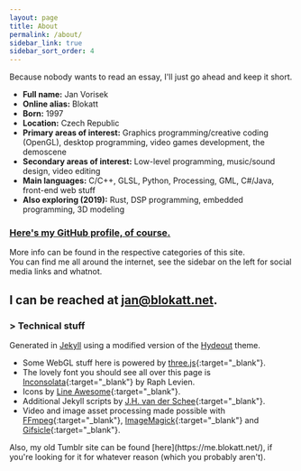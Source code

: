 ```yaml
---
layout: page
title: About
permalink: /about/
sidebar_link: true
sidebar_sort_order: 4
---
```

<div class="subsection">
Because nobody wants to read an essay, I'll just go ahead and keep it short.

- **Full name:** Jan Vorisek
- **Online alias:** Blokatt
- **Born:** 1997
- **Location:** Czech Republic
- **Primary areas of interest:** Graphics programming/creative coding (OpenGL), desktop programming, video games development, the demoscene
- **Secondary areas of interest:** Low-level programming, music/sound design, video editing
- **Main languages:** C/C++, GLSL, Python, Processing, GML, C#/Java, front-end web stuff
- **Also exploring (2019):** Rust, DSP programming, embedded programming, 3D modeling

### [Here's my GitHub profile, of course.](https://github.com/Blokatt)

More info can be found in the respective categories of this site.   
You can find me all around the internet, see the sidebar on the left for social media links and whatnot.

<h2>I can be reached at
<a href="&#109;&#97;&#105;&#108;&#116;&#111;&#58;&#106;&#97;&#110;&#64;&#98;&#108;&#111;&#107;&#97;&#116;&#116;&#46;&#110;&#101;&#116;">&#106;&#97;&#110;&#64;&#98;&#108;&#111;&#107;&#97;&#116;&#116;&#46;&#110;&#101;&#116;</a>.</h2>
</div>

<div class="subsection">
<h3 class="visual-title">&gt; Technical stuff</h3>

Generated in [Jekyll](https://jekyllrb.com/) using a modified version of the [Hydeout](https://github.com/fongandrew/hydeout) theme.

- Some WebGL stuff here is powered by [three.js](https://threejs.org/){:target="_blank"}.
- The lovely font you should see all over this page is [Inconsolata](https://fonts.google.com/specimen/Inconsolata){:target="_blank"} by Raph Levien.
- Icons by [Line Awesome](https://icons8.com/line-awesome){:target="_blank"}.
- Additional Jekyll scripts by [J.H. van der Schee](https://jekyllcodex.org/){:target="_blank"}.
- Video and image asset processing made possible with [FFmpeg](https://ffmpeg.org/){:target="_blank"}, [ImageMagick](https://imagemagick.org/index.php){:target="_blank"} and [Gifsicle](https://www.lcdf.org/gifsicle/){:target="_blank"}.
</div>
<div class="subsection">
Also, my old Tumblr site can be found [here](https://me.blokatt.net/), if you're looking for it for whatever reason (which you probably aren't).
</div>